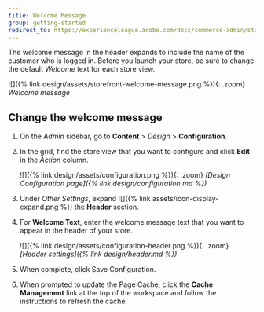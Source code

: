 ```yaml
---
title: Welcome Message
group: getting-started
redirect_to: https://experienceleague.adobe.com/docs/commerce-admin/start/setup/storefront-branding.html#change-the-welcome-message
---
```


The welcome message in the header expands to include the name of the customer who is logged in. Before you launch your store, be sure to change the default _Welcome_ text for each store view.

![]({% link design/assets/storefront-welcome-message.png %}){: .zoom}
_Welcome message_

## Change the welcome message

1. On the _Admin_ sidebar, go to **Content** > _Design_ > **Configuration**.

1. In the grid, find the store view that you want to configure and click **Edit** in the _Action_ column.

   ![]({% link design/assets/configuration.png %}){: .zoom}
   _[Design Configuration page]({% link design/configuration.md %})_

1. Under _Other Settings_, expand ![]({% link assets/icon-display-expand.png %}) the **Header** section.

1. For **Welcome Text**, enter the welcome message text that you want to appear in the header of your store.

   ![]({% link design/assets/configuration-header.png %}){: .zoom}
   _[Header settings]({% link design/header.md %})_

1. When complete, click <span class="btn">Save Configuration</span>.

1. When prompted to update the Page Cache, click the **Cache Management** link at the top of the workspace and follow the instructions to refresh the cache.
